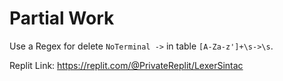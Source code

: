 # Partial Work

Use a Regex for delete ``NoTerminal ->``  in table ``[A-Za-z']+\s->\s``.

Replit Link: https://replit.com/@PrivateReplit/LexerSintac
